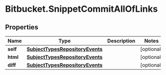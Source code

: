 # Bitbucket.SnippetCommitAllOfLinks

## Properties

Name | Type | Description | Notes
------------ | ------------- | ------------- | -------------
**self** | [**SubjectTypesRepositoryEvents**](SubjectTypesRepositoryEvents.md) |  | [optional] 
**html** | [**SubjectTypesRepositoryEvents**](SubjectTypesRepositoryEvents.md) |  | [optional] 
**diff** | [**SubjectTypesRepositoryEvents**](SubjectTypesRepositoryEvents.md) |  | [optional] 



